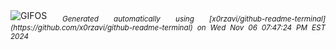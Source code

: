 <div align="justify">
<picture>
    <source media="(prefers-color-scheme: dark)" srcset="https://i.ibb.co/HC688TH/output-gif.gif">
    <source media="(prefers-color-scheme: light)" srcset="https://i.ibb.co/HC688TH/output-gif.gif">
    <img alt="GIFOS" src="https://i.ibb.co/HC688TH/output-gif.gif">
</picture>
<sub><i>Generated automatically using [x0rzavi/github-readme-terminal](https://github.com/x0rzavi/github-readme-terminal) on Wed Nov 06 07:47:24 PM EST 2024</i></sub>
</div>

<!--  -->